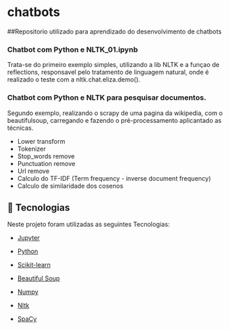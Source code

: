 # chatbots

##Repositorio utilizado para aprendizado do desenvolvimento de chatbots

### Chatbot com Python e NLTK_01.ipynb

Trata-se do primeiro exemplo simples, utilizando a lib NLTK e a funçao de reflections, responsavel pelo tratamento de linguagem natural, onde é realizado o teste com a nltk.chat.eliza.demo().



### Chatbot com Python e NLTK para pesquisar documentos.

Segundo exemplo, realizando o scrapy de uma pagina da wikipedia, com o beautifulsoup, carregando e fazendo o pré-processamento aplicantado as técnicas.



- Lower transform
- Tokenizer
- Stop_words remove
- Punctuation remove
- Url remove
- Calculo do TF-IDF (Term frequency - inverse document frequency)
- Calculo de similaridade dos cosenos







## :rocket: Tecnologias

Neste projeto foram utilizadas as seguintes Tecnologias:

-  [Jupyter](https://jupyter.org/)

-  [Python](https://www.python.org/)
 
 - [Scikit-learn](https://scikit-learn.org/stable/)
 
  - [Beautiful Soup](https://www.crummy.com/software/BeautifulSoup/bs4/doc/)

  - [Numpy](https://numpy.org/)

  - [Nltk](https://www.nltk.org/)

  - [SpaCy](https://spacy.io/)

